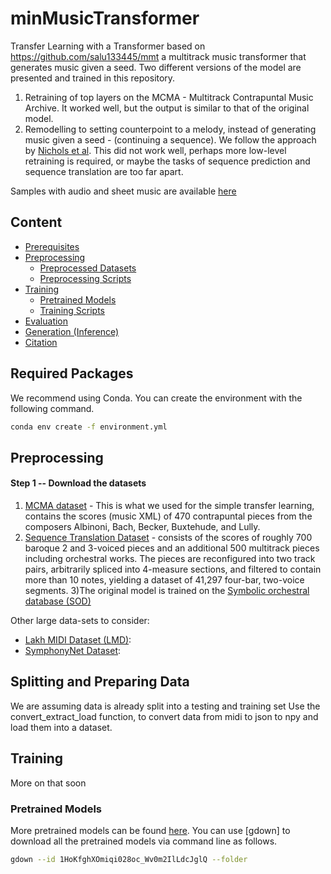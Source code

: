 # minMusicTransformer
Transfer Learning with a Transformer based on https://github.com/salu133445/mmt a multitrack music transformer that generates music given a seed. 
Two different versions of the model are presented and trained in this repository.
1) Retraining of top layers on the MCMA - Multitrack Contrapuntal Music Archive.
   It worked well, but the output is similar to that of the original model.
2) Remodelling to setting counterpoint to a melody,  instead of generating music given a seed - (continuing a sequence). 
   We follow the approach by [Nichols et al](https://arxiv.org/abs/2006.14221).
   This did not work well, perhaps more low-level retraining is required, or maybe the tasks of sequence prediction and sequence translation are too far apart.

Samples with audio and sheet music are available [here](https://www.youtube.com/watch?v=XR9NxTAaMv4)

## Content


- [Prerequisites](#prerequisites)
- [Preprocessing](#preprocessing)
  - [Preprocessed Datasets](#preprocessed-datasets)
  - [Preprocessing Scripts](#preprocessing-scripts)
- [Training](#training)
  - [Pretrained Models](#pretrained-models)
  - [Training Scripts](#training-scripts)
- [Evaluation](#evaluation)
- [Generation (Inference)](#generation-inference)
- [Citation](#citation)

## Required Packages
We recommend using Conda. You can create the environment with the following command.
```sh
conda env create -f environment.yml
```

## Preprocessing


#### Step 1 -- Download the datasets

1) [MCMA dataset](https://mcma.readthedocs.io/en/latest/docs/download.html) - This is what we used for the simple transfer learning, contains the scores (music XML) of 470 contrapuntal pieces from the composers Albinoni, Bach, Becker, Buxtehude, and Lully.
2) [Sequence Translation Dataset](https://gitlab.com/skalo/baroque-nmt/-/tree/master/data?ref_type=heads) - consists of the scores of roughly 700 baroque 2 and 3-voiced pieces and an additional 500 multitrack pieces including orchestral works. The pieces are reconfigured into two track pairs, arbitrarily spliced into 4-measure sections, and filtered to contain more than 10 notes, yielding a dataset of 41,297 four-bar, two-voice segments. 
3)The original model is trained on the  [Symbolic orchestral database (SOD)](https://qsdfo.github.io/LOP/database.html)

Other large data-sets to consider:
- [Lakh MIDI Dataset (LMD)](https://qsdfo.github.io/LOP/database.html):
- [SymphonyNet Dataset](https://symphonynet.github.io/):

## Splitting and Preparing Data

We are assuming data is already split into a testing and training set
Use the convert_extract_load function, to convert data from midi to json to npy and load them into a dataset.

## Training

More on that soon

### Pretrained Models

More pretrained models can be found [here](https://drive.google.com/drive/folders/1HoKfghXOmiqi028oc_Wv0m2IlLdcJglQ?usp=share_link). You can use [gdown] to download all the pretrained models via command line as follows.

```sh
gdown --id 1HoKfghXOmiqi028oc_Wv0m2IlLdcJglQ --folder
```
